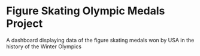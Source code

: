 # Figure Skating Olympic Medals Project
A dashboard displaying data of the figure skating medals won by USA in the history of the Winter Olympics

